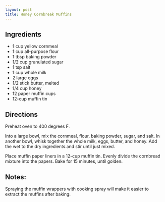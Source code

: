 ```yaml
---
layout: post
title: Honey Cornbreak Muffins
---
```


<!--more-->

## Ingredients

* 1 cup yellow cornmeal
* 1 cup all-purpose flour
* 1 tbsp baking powder
* 1/2 cup granulated sugar
* 1 tsp salt
* 1 cup whole milk
* 2 large eggs
* 1/2 stick butter, melted
* 1/4 cup honey
* 12 paper muffin cups
* 12-cup muffin tin


## Directions


Preheat oven to 400 degrees F.

Into a large bowl, mix the cornmeal, flour, baking powder, sugar, and salt.
In another bowl, whisk together the whole milk, eggs, butter, and honey.
Add the wet to the dry ingredients and stir until just mixed.

Place muffin paper liners in a 12-cup muffin tin.
Evenly divide the cornbread mixture into the papers.
Bake for 15 minutes, until golden.

## Notes:

Spraying the muffin wrappers with cooking spray will make it easier to extract the muffins after baking.
